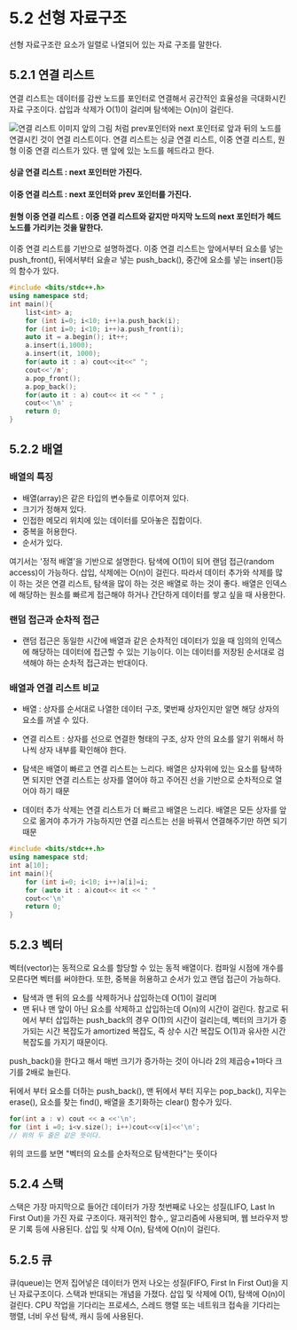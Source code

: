 # 5.2 선형 자료구조
선형 자료구조란 요소가 일렬로 나열되어 있는 자료 구조를 말한다.

## 5.2.1 연결 리스트
연결 리스트는 데이터를 감싼 노드를 포인터로 연결해서 공간적인 효율성을 극대화시킨 자료 구조이다. 
삽입과 삭제가 O(1)이 걸리며 탐색에는 O(n)이 걸린다. 

![연결 리스트 이미지](https://t1.daumcdn.net/cfile/tistory/1834F84B4F17A79012)
앞의 그림 처럼 prev포인터와 next 포인터로 앞과 뒤의 노드를 연결시킨 것이 연결 리스트이다. 
연결 리스트는 싱글 연결 리스트, 이중 연결 리스트, 원형 이중 연결 리스트가 있다. 
맨 앞에 있는 노드를 헤드라고 한다. 

#### 싱글 연결 리스트 : next 포인터만 가진다. 
#### 이중 연결 리스트 : next 포인터와 prev 포인터를 가진다. 
#### 원형 이중 연결 리스트 : 이중 연결 리스트와 같지만 마지막 노드의 next 포인터가 헤드 노드를 가리키는 것을 말한다. 

이중 연결 리스트를 기반으로 설명하겠다. 
이중 연결 리스트는 앞에서부터 요소를 넣는 push_front(), 뒤에서부터 요솔ㄹ 넣는 push_back(), 중간에 요소를 넣는 insert()등의 함수가 있다. 

```c++
#include <bits/stdc++.h>
using namespace std;
int main(){
    list<int> a;
    for (int i=0; i<10; i++)a.push_back(i);
    for (int i=0; i<10; i++)a.push_front(i);
    auto it = a.begin(); it++;
    a.insert(i,1000);
    a.insert(it, 1000);
    for(auto it : a) cout<<it<<" ";
    cout<<'/n';
    a.pop_front();
    a.pop_back();
    for(auto it : a) cout<< it << " " ;
    cout<<'\n' ;
    return 0;
}

```
## 5.2.2 배열

### 배열의 특징 
- 배열(array)은 같은 타입의 변수들로 이루어져 있다. 
- 크기가 정해져 있다.
- 인접한 메모리 위치에 있는 데이터를 모아놓은 집합이다.
- 중복을 허용한다.
- 순서가 있다. 

여기서는 '정적 배열'을 기반으로 설명한다. 
탐색에 O(1)이 되어 랜덤 접근(random access)이 가능하다. 삽입, 삭제에는 O(n)이 걸린다.
따라서 데이터 추가와 삭제를 많이 하는 것은 연결 리스트, 탐색을 많이 하는 것은 배열로 하는 것이 좋다. 
배열은 인덱스에 해당하는 원소를 빠르게 접근해야 하거나 간단하게 데이터를 쌓고 싶을 때 사용한다. 

### 랜덤 접근과 순차적 접근
- 랜덤 접근은 동일한 시간에 배열과 같은 순차적인 데이터가 있을 때 임의의 인덱스에 해당하는 데이터에 접근할 수 있는 기능이다. 
이는 데이터를 저장된 순서대로 검색해야 하는 순차적 접근과는 반대이다. 

### 배열과 연결 리스트 비교
- 배열 : 상자를 순서대로 나열한 데이터 구조, 몇번째 상자인지만 알면 해당 상자의 요소를 꺼낼 수 있다. 
- 연결 리스트 : 상자를 선으로 연결한 형태의 구조, 상자 안의 요소를 알기 위해서 하나씩 상자 내부를 확인해야 한다. 

- 탐색은 배열이 빠르고 연결 리스트는 느리다. 
배열은 상자위에 있는 요소를 탐색하면 되지만 연결 리스트는 상자를 열어야 하고 주어진 선을 기반으로 순차적으로 열어야 하기 때문
- 데이터 추가 삭제는 연결 리스트가 더 빠르고 배열은 느리다. 
배열은 모든 상자를 앞으로 옮겨야 추가가 가능하지만 연결 리스트는 선을 바꿔서 연결해주기만 하면 되기 때문 

```C++
#include <bits/stdc++.h>
using namespace std;
int a[10];
int main(){
    for (int i=0; i<10; i++)a[i]=i;
    for (auto it : a)cout<< it << " "
    cout<<'\n'
    return 0;
}
```

## 5.2.3 벡터
벡터(vector)는 동적으로 요소를 할당할 수 있는 동적 배열이다. 
컴파일 시점에 개수를 모른다면 벡터를 써야한다. 
또한, 중복을 허용하고 순서가 있고 랜덤 접근이 가능하다. 
- 탐색과 맨 뒤의 요소를 삭제하거나 삽입하는데 O(1)이 걸리며
- 맨 뒤나 맨 앞이 아닌 요소를 삭제하고 삽입하는데 O(n)의 시간이 걸린다. 
참고로 뒤에서 부터 삽입하는 push_back의 경우 O(1)의 시간이 걸리는데, 벡터의 크기가 증가되는 시간 복잡도가 amortized 복잡도, 즉 상수 시간 복잡도 O(1)과 유사한 시간 복잡도를 가지기 때문이다. 

push_back()을 한다고 해서 매번 크기가 증가하는 것이 아니라 2의 제곱승+1마다 크기를 2배로 늘린다. 

뒤에서 부터 요소를 더하는 push_back(), 맨 뒤에서 부터 지우는 pop_back(), 지우는 erase(), 요소를 찾는 find(), 배열을 초기화하는 clear() 함수가 있다. 

```C++
for(int a : v) cout << a <<'\n';
for (int i =0; i<v.size(); i++)cout<<v[i]<<'\n';
// 위의 두 줄은 같은 뜻이다.
```
위의 코드를 보면 "벡터의 요소를 순차적으로 탐색한다"는 뜻이다

## 5.2.4 스택
스택은 가장 마지막으로 들어간 데이터가 가장 첫번째로 나오는 성질(LIFO, Last In First Out)을 가진 자료 구조이다. 
재귀적인 함수,, 알고리즘에 사용되며, 웹 브라우저 방문 기록 등에 사용된다. 
삽입 및 삭제 O(n), 탐색에 O(n)이 걸린다. 

## 5.2.5 큐
큐(queue)는 먼저 집어넣은 데이터가 먼저 나오는 성질(FIFO, First In First Out)을 지닌 자료구조이다. 
스택과 반대되는 개념을 가졌다. 
삽입 및 삭제에 O(1), 탐색에 O(n)이 걸린다. 
CPU 작업을 기다리는 프로세스, 스레드 행렬 또는 네트워크 접속을 기다리는 행렬, 너비 우선 탐색, 캐시 등에 사용된다. 
